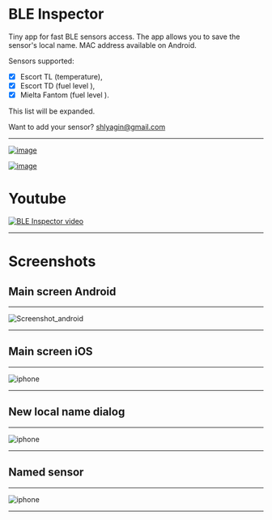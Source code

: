 # BLE Inspector
Tiny app for fast BLE sensors access.
The app allows you to save the sensor's local name.
MAC address available on Android.

Sensors supported:  
- [x] Escort TL (temperature), 
- [x] Escort TD (fuel level ), 
- [x] Mielta Fantom (fuel level ).

This list will be expanded.

Want to add your sensor? shlyagin@gmail.com

----------------------------------------------

[![image](https://user-images.githubusercontent.com/54446451/159944768-9d67f01b-6657-4abf-8b83-6af861813203.png)](https://apps.apple.com/ru/app/ble-inspector/id1615385036)


[![image](https://user-images.githubusercontent.com/54446451/159944833-5c906f5f-61c7-4b45-8715-b167915c0620.png)](https://play.google.com/store/apps/details?id=ru.shlyagin.ble_inspector)


# Youtube

[![BLE Inspector video](https://user-images.githubusercontent.com/54446451/160629426-b4f2f567-91a1-4137-aaf8-9c9e39dcdbfe.png)](https://www.youtube.com/watch?v=K_HugO89sAk)




----------------------------------------------


# Screenshots


## Main screen Android
----------------------------------------------
![Screenshot_android](https://user-images.githubusercontent.com/54446451/158075306-cff4fd71-b7c4-4445-b730-698f2abc0142.png)

----------------------------------------------

## Main screen iOS
----------------------------------------------
![iphone](https://user-images.githubusercontent.com/54446451/158074956-2ffc388d-100b-4f37-b21a-a2cb342a5609.png)

----------------------------------------------

## New local name dialog
----------------------------------------------
![iphone](https://user-images.githubusercontent.com/54446451/158074962-93e0df6d-a60d-48d1-a8f1-12fdc8d18c2e.png)

----------------------------------------------

## Named sensor
----------------------------------------------
![iphone](https://user-images.githubusercontent.com/54446451/158074964-477bb499-57dc-4df5-ba0f-a26dfa487cc0.png)

----------------------------------------------
